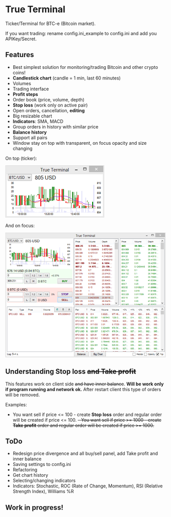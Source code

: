True Terminal
===========
Ticker/Terminal for BTC-e (Bitcoin market).

If you want trading: rename config.ini_example to config.ini and add you APIKey/Secret.

Features
-----------
- Best simplest solution for monitoring/trading Bitcoin and other crypto coins!
- **Candlestick chart** (candle = 1 min, last 60 minutes)
- Volumes
- Trading interface
- **Profit steps**
- Order book (price, volume, depth)
- **Stop loss** (work only on active pair)
- Open orders, cancellation, **editing**
- Big resizable chart
- **Indicators**: SMA, MACD
- Group orders in history with similar price
- **Balance history**
- Support all pairs
- Window stay on top with transparent, on focus opacity and size changing

On top (ticker):

![Alt text](ScreenshotMin.png "Screenshot")

And on focus:

![Alt text](ScreenshotMax.png "Screenshot")

Understanding Stop loss ~~and Take profit~~
-----------
This features work on client side ~~and have inner balance~~.
**Will be work only if program running and network ok.**
After restart client this type of orders will be removed.

Examples:
- You want sell if price <= 100 - create **Stop loss** order and regular order will be created if price <= 100.
~~- You want sell if price >= 1000 - create **Take profit** order and regular order will be created if price >= 1000.~~


ToDo
-----------
- Redesign price divergence and all buy/sell panel, add Take profit and inner balance
- Saving settings to config.ini
- Refactoring
- Get chart history
- Selecting/changing indicators
- Indicators: Stochastic, ROC (Rate of Change, Momentum), RSI (Relative Strength Index), Williams %R

Work in progress!
-----------
